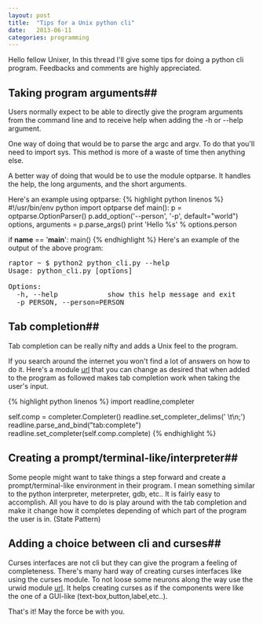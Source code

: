 ```yaml
---
layout: post
title:  "Tips for a Unix python cli"
date:   2013-06-11
categories: programming
---
```


Hello fellow Unixer,
In this thread I'll give some tips for doing a python cli program. Feedbacks and comments are highly appreciated. 

## Taking program arguments##
Users normally expect to be able to directly give the program arguments from the command line and to receive help when adding the -h or --help argument.

One way of doing that would be to parse the argc and argv. To do that you'll need to import sys. This method is more of a waste of time then anything else.

A better way of doing that would be to use the module optparse. It handles the help, the long arguments, and the short arguments. 

Here's an example using optparse:
{% highlight python  linenos %}
#!/usr/bin/env python
import optparse
def main():
    p = optparse.OptionParser()
    p.add_option('--person', '-p', default="world")
    options, arguments = p.parse_args()
    print 'Hello %s' % options.person

if __name__ == '__main__':
    main()
{% endhighlight %}
Here's an example of the output of the above program:

<pre>
raptor ~ $ python2 python_cli.py --help                                                <
Usage: python_cli.py [options]

Options:
  -h, --help            show this help message and exit
  -p PERSON, --person=PERSON
</pre>

## Tab completion##
Tab completion can be really nifty and adds a Unix feel to the program.

If you search around the internet you won't find a lot of answers on how to do it.
Here's a module [url](https://raw.github.com/venam/badaboum/master/completer.py) that you can change as desired that when added to the program as followed makes tab completion work when taking the user's input.

{% highlight python  linenos %}
import readline,completer

self.comp = completer.Completer()
readline.set_completer_delims(' \t\n;')
readline.parse_and_bind("tab:complete")
readline.set_completer(self.comp.complete)
{% endhighlight %}

## Creating a prompt/terminal-like/interpreter##
Some people might want to take things a step forward and create a prompt/terminal-like environment in their program.
I mean something similar to the python interpreter, meterpreter, gdb, etc.. 
It is fairly easy to accomplish. All you have to do is play around with the tab completion and make it change how it completes depending of which part of the program the user is in. (State Pattern)

## Adding a choice between cli and curses##
Curses interfaces are not cli but they can give the program a feeling of completeness. There's many hard way of creating curses interfaces like using the curses module. To not loose some neurons along the way use the urwid module [url](http://excess.org/urwid/tutorial.html). It helps creating curses as if the components were like the one of a GUI-like (text-box,button,label,etc..).


That's it! May the force be with you.
